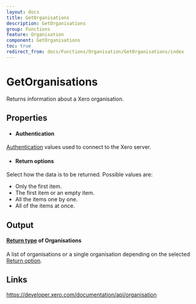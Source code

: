 ```yaml
---
layout: docs
title: GetOrganisations
description: GetOrganisations
group: Functions
feature: Organisation
component: GetOrganisations
toc: true
redirect_from: docs/Functions/Organisation/GetOrganisations/index
---
```

GetOrganisations
============

Returns information about a Xero organisation.

Properties
----------

- #### Authentication
[Authentication](../../../Common/Authentication/Index.md) values used to connect to the Xero server.
- #### Return options
Select how the data is to be returned. Possible values are:
  * Only the first item.
  * The first item or an empty item. 
  * All the items one by one.
  * All of the items at once.


Output
-----
#### [Return type](#return-options) of Organisations
A list of organisations or a single organisation depending on the selected [Return option](#return-options).

Links
-----

https://developer.xero.com/documentation/api/organisation
